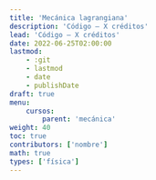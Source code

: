 ```yaml
---
title: 'Mecánica lagrangiana'
description: 'Código — X créditos'
lead: 'Código — X créditos'
date: 2022-06-25T02:00:00
lastmod:
    - :git
    - lastmod
    - date
    - publishDate
draft: true
menu:
    cursos:
        parent: 'mecánica'
weight: 40
toc: true
contributors: ['nombre']
math: true
types: ['física']
---
```

